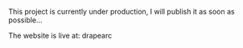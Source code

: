 This project is currently under production, I will publish it as soon as possible...

The website is live at: drapearc
